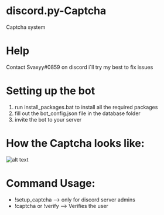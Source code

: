 # discord.py-Captcha
Captcha system 

# Help

Contact Svaxyy#0859 on discord i`ll try my best to fix issues

# Setting up the bot

1. run install_packages.bat to install all the required packages
2. fill out the bot_config.json file in the database folder
3. invite the bot to your server

# How the Captcha looks like:

![alt text](https://cdn.discordapp.com/attachments/797060521450799144/865968611164028938/unknown.png)

# Command Usage:

 - !setup_captcha           --> only for discord server admins
 - !captcha or !verify      --> Verifies the user

